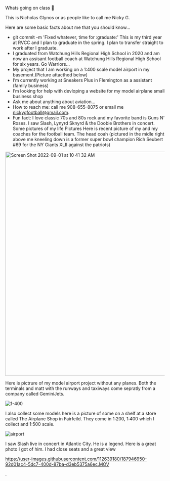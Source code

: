  Whats going on class 👋

This is Nicholas Glynos or as people like to call me Nicky G. 

Here are some basic facts about me that you should know...

- git commit -m 'Fixed whatever, time for :graduate:' This is my third year at RVCC and I plan to graduate in the spring. I plan to transfer straight to work after I graduate. 
- I graduated from Watchung Hills Regional High School in 2020 and am now an assisant football coach at Watchung Hills Regional High School for six years. Go Warriors...
- My project that I am working on a 1:400 scale model airport in my basement.(Picture attacthed below)
- I’m currently working at Sneakers Plus in Flemington as a assistant (family business)
- I’m looking for help with devloping a website for my model airplane small business shop
- Ask me about anything about  aviation...
- How to reach me: call me 908-655-8075 or email me nickygfootball@gmail.com.
- Fun fact: I love classic 70s and 80s rock and my favorite band is Guns N' Roses. I saw Slash, Lynyrd Sknyrd & the Doobie Brothers in concert.
Some pictures of my life Pictures
Here is recent picture of my and my coaches for the football team. The head coah (pictured in the midle right above me kneeling down is a former super bowl champion Rich Seubert #69 for the NY Giants XLII against the patriots)

<img width="709" alt="Screen Shot 2022-09-01 at 10 41 32 AM" src="https://user-images.githubusercontent.com/112639180/187943399-c29e2dc1-4a29-4c97-86c2-c4943ccfeef4.png">


Here is pictrure of my model airport project without any planes. Both the terminals and matt with the runways and taxiways come sepratly from a company called GeminiJets. 

![1-400](https://user-images.githubusercontent.com/112639180/187945692-29e9856b-7fbc-47e8-abd9-6b5488580b72.jpeg)


I also collect some models here is a picture of some on a shelf at a store called The Airplane Shop in Fairfeild. They come in 1:200, 1:400 which I collect and 1:500 scale.

![airport](https://user-images.githubusercontent.com/112639180/187944474-f3ccf0e4-541d-4184-9458-616fa1267e54.jpeg)

I saw Slash live in concert in Atlantic City. He is a legend. Here is a great photo I got of him. I had close seats and a great view

https://user-images.githubusercontent.com/112639180/187946950-92d01ac4-5dc7-400d-87ba-d3eb5375a6ec.MOV

. 

